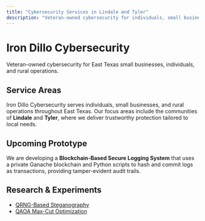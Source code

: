 ```yaml
---
title: "Cybersecurity Services in Lindale and Tyler"
description: "Veteran-owned cybersecurity for individuals, small businesses, and rural operations across East Texas, including Lindale and Tyler."
---
```


# Iron Dillo Cybersecurity

Veteran-owned cybersecurity for East Texas small businesses, individuals, and rural operations.

## Service Areas

Iron Dillo Cybersecurity serves individuals, small businesses, and rural operations throughout East Texas. Our focus areas include the communities of **Lindale** and **Tyler**, where we deliver trustworthy protection tailored to local needs.

## Upcoming Prototype

We are developing a **Blockchain-Based Secure Logging System** that uses a private Ganache blockchain and Python scripts to hash and commit logs as transactions, providing tamper-evident audit trails.


## Research & Experiments
- [QRNG-Based Steganography](Quantum%20Computing/QRNGSteganography.md)
- [QAOA Max-Cut Optimization](Quantum%20Computing/QAOAMaxCut.md)
